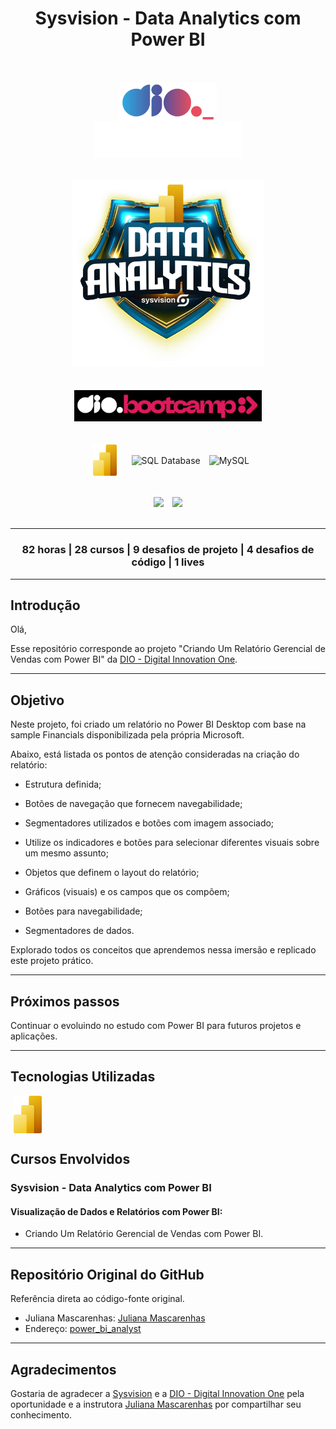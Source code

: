 <div align="center">
    <h1>Sysvision - Data Analytics com Power BI</h1>
</div>
<br><br>

<div align="center">
    <img align="center" src="assets\images\dio-logo.png" alt="Logo DIO" width="" height="60" hspace="80">
    <img align="center" src="assets\images\sysvision-logo-darkmode.png" alt="Logo Sysvision" width="" height="60" hspace="">               
</div>
<br><br>

<div align="center"><img src="assets\images\bootcamp-logo.png" alt="Logo bootcamp" width="" height="300" hspace="">
</div>
<br><br>

<div align="center">
    <img src="assets\images\bootcamp-dio.png" alt="Bootcamp DIO" width="300" height="" hspace="10">
</div>     
<br><br>

<div align="center">                           
    <img align="center" src="assets/images/power-bi.png" alt="Power Bi" height="50" hspace="10">
    <img align="center" src="https://cdn.jsdelivr.net/gh/devicons/devicon@latest/icons/azuresqldatabase/azuresqldatabase-original.svg" alt="SQL Database" height="50" hspace="10">    
    <img align="center" src="https://cdn.jsdelivr.net/gh/devicons/devicon@latest/icons/mysql/mysql-original-wordmark.svg" alt="MySQL" height="80">                
</div>
<br><br>

<div align="center">
    <img src="https://img.shields.io/badge/IN%C3%8DCIO-30%2F07%2F2024-green" hspace="5">
    <img src="https://img.shields.io/badge/T%C3%89RMINO-22%2F09%2F2024-red" hspace="5">
    
</div>
<br>
<hr>
<div align="center">
<h3>82 horas | 28 cursos | 9 desafios de projeto | 4 desafios de código | 1 lives</h3>
</div>
<hr>

## Introdução
Olá,

Esse repositório corresponde ao projeto "Criando Um Relatório Gerencial de Vendas com Power BI" da [DIO - Digital Innovation One](https://www.dio.me/).
<hr>

## Objetivo

Neste projeto, foi criado um relatório no Power BI Desktop com base na sample Financials disponibilizada pela própria Microsoft. 

Abaixo, está listada os pontos de atenção consideradas na criação do relatório:

 - Estrutura definida; 

 - Botões de navegação que fornecem navegabilidade; 

 - Segmentadores utilizados e botões com imagem associado; 

 - Utilize os indicadores e botões para selecionar diferentes visuais sobre um mesmo assunto; 
 
 - Objetos que definem o layout do relatório; 

 - Gráficos (visuais) e os campos que os compõem; 

 - Botões para navegabilidade; 

 - Segmentadores de dados.   

Explorado todos os conceitos que aprendemos nessa imersão e replicado este projeto prático. 
<br>
<hr>

## Próximos passos

Continuar o evoluindo no estudo com Power BI para futuros projetos e aplicações. 
<hr>

## Tecnologias Utilizadas

<div align=left>
    <img align=center src="assets/images/power-Bi.png" alt="Power Bi" width="" height="60" hspace="5"/>
</div>

## Cursos Envolvidos
### **Sysvision - Data Analytics com Power BI** 
#### **Visualização de Dados e Relatórios com Power BI:**
- Criando Um Relatório Gerencial de Vendas com Power BI.
<hr>

## Repositório Original do GitHub
Referência direta ao código-fonte original.

- Juliana Mascarenhas: [Juliana Mascarenhas](https://www.linkedin.com/in/juliana-mascarenhas-ds/)
- Endereço: [power_bi_analyst](https://github.com/julianazanelatto/power_bi_analyst)
<hr>

## Agradecimentos
Gostaria de agradecer a [Sysvision](https://www.sysvision.global/) e a [DIO - Digital Innovation One](https://www.dio.me/) pela oportunidade e a instrutora [Juliana Mascarenhas](https://www.linkedin.com/in/juliana-mascarenhas-ds/) por compartilhar seu conhecimento.
